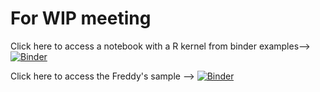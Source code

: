 # For WIP meeting

Click here to access a notebook with a R kernel from binder examples--> [![Binder](http://mybinder.org/badge_logo.svg)](http://mybinder.org/v2/gh/binder-examples/r/master?filepath=index.ipynb)

Click here to access the Freddy's sample --> [![Binder](https://mybinder.org/badge_logo.svg)](https://mybinder.org/v2/gh/freddyfrancis/wip_BCCDC/HEAD?labpath=Jupyter_lab_PCA.ipynb)
